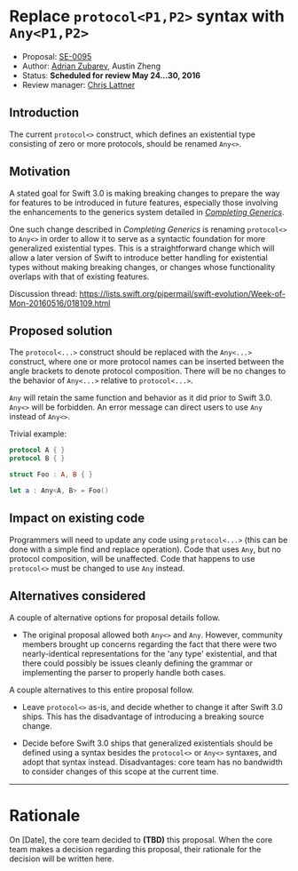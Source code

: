 # Replace `protocol<P1,P2>` syntax with `Any<P1,P2>`

* Proposal: [SE-0095](0095-any-as-existential.md)
* Author: [Adrian Zubarev](https://github.com/DevAndArtist), Austin Zheng
* Status: **Scheduled for review May 24...30, 2016**
* Review manager: [Chris Lattner](http://github.com/lattner)

## Introduction

The current `protocol<>` construct, which defines an existential type consisting of zero or more protocols, should be renamed `Any<>`.

## Motivation

A stated goal for Swift 3.0 is making breaking changes to prepare the way for features to be introduced in future features, especially those involving the enhancements to the generics system detailed in [*Completing Generics*](https://github.com/apple/swift/blob/master/docs/GenericsManifesto.md).

One such change described in *Completing Generics* is renaming `protocol<>` to `Any<>` in order to allow it to serve as a syntactic foundation for more generalized existential types. This is a straightforward change which will allow a later version of Swift to introduce better handling for existential types without making breaking changes, or changes whose functionality overlaps with that of existing features.

Discussion thread: https://lists.swift.org/pipermail/swift-evolution/Week-of-Mon-20160516/018109.html

## Proposed solution

The `protocol<...>` construct should be replaced with the `Any<...>` construct, where one or more protocol names can be inserted between the angle brackets to denote protocol composition. There will be no changes to the behavior of `Any<...>` relative to `protocol<...>`.

`Any` will retain the same function and behavior as it did prior to Swift 3.0. `Any<>` will be forbidden. An error message can direct users to use `Any` instead of `Any<>`.

Trivial example:

```swift
protocol A { }
protocol B { }

struct Foo : A, B { }

let a : Any<A, B> = Foo()
```

## Impact on existing code

Programmers will need to update any code using `protocol<...>` (this can be done with a simple find and replace operation). Code that uses `Any`, but no protocol composition, will be unaffected. Code that happens to use `protocol<>` must be changed to use `Any` instead.

## Alternatives considered

A couple of alternative options for proposal details follow.

* The original proposal allowed both `Any<>` and `Any`. However, community members brought up concerns regarding the fact that there were two nearly-identical representations for the 'any type' existential, and that there could possibly be issues cleanly defining the grammar or implementing the parser to properly handle both cases.

A couple alternatives to this entire proposal follow.

* Leave `protocol<>` as-is, and decide whether to change it after Swift 3.0 ships. This has the disadvantage of introducing a breaking source change.

* Decide before Swift 3.0 ships that generalized existentials should be defined using a syntax besides the `protocol<>` or `Any<>` syntaxes, and adopt that syntax instead. Disadvantages: core team has no bandwidth to consider changes of this scope at the current time.

-------------------------------------------------------------------------------

# Rationale

On [Date], the core team decided to **(TBD)** this proposal.
When the core team makes a decision regarding this proposal,
their rationale for the decision will be written here.
